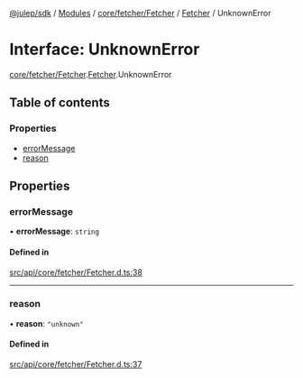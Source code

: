 [@julep/sdk](../README.md) / [Modules](../modules.md) / [core/fetcher/Fetcher](../modules/core_fetcher_Fetcher.md) / [Fetcher](../modules/core_fetcher_Fetcher.Fetcher.md) / UnknownError

# Interface: UnknownError

[core/fetcher/Fetcher](../modules/core_fetcher_Fetcher.md).[Fetcher](../modules/core_fetcher_Fetcher.Fetcher.md).UnknownError

## Table of contents

### Properties

- [errorMessage](core_fetcher_Fetcher.Fetcher.UnknownError.md#errormessage)
- [reason](core_fetcher_Fetcher.Fetcher.UnknownError.md#reason)

## Properties

### errorMessage

• **errorMessage**: `string`

#### Defined in

[src/api/core/fetcher/Fetcher.d.ts:38](https://github.com/julep-ai/samantha-monorepo/blob/9aefd53/sdks/js/src/api/core/fetcher/Fetcher.d.ts#L38)

___

### reason

• **reason**: ``"unknown"``

#### Defined in

[src/api/core/fetcher/Fetcher.d.ts:37](https://github.com/julep-ai/samantha-monorepo/blob/9aefd53/sdks/js/src/api/core/fetcher/Fetcher.d.ts#L37)
